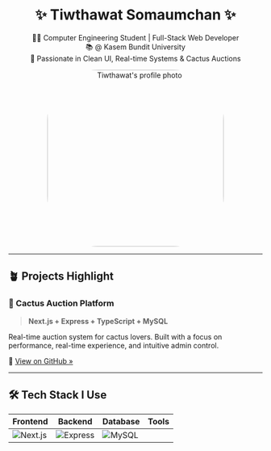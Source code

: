 <h1 align="center">✨ Tiwthawat Somaumchan ✨</h1>
<p align="center">
  👨‍💻 Computer Engineering Student | Full-Stack Web Developer <br/>
  📚 @ Kasem Bundit University <br/>
  💼 Passionate in Clean UI, Real-time Systems & Cactus Auctions
</p>

<p align="center">
  <img src="profile-photo.png" alt="Tiwthawat's profile photo" width="350" style="border-radius: 100px;" />
</p>

---

## 🪴 Projects Highlight

### 🌵 Cactus Auction Platform  
> **Next.js + Express + TypeScript + MySQL**

Real-time auction system for cactus lovers. Built with a focus on performance, real-time experience, and intuitive admin control.

🔗 [View on GitHub »](https://github.com/Tiwthawat/project_cactus_final)

---

## 🛠 Tech Stack I Use
| Frontend | Backend | Database | Tools |
|----------|---------|----------|-------|
| ![Next.js](https://img.shields.io/badge/Next.js-000?style=for-the-badge&logo=nextdotjs) | ![Express](https://img.shields.io/badge/Express.js-404D59?style=for-the-badge) | ![MySQL](https://img.shields.io/badge/MySQL-00758F?style=for-the-badge&logo=mysql&logoC)
